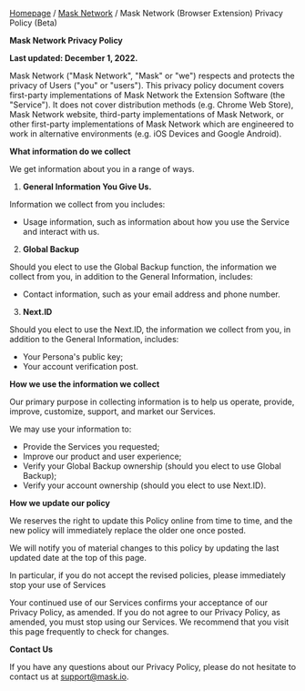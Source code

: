 [Homepage](../../) / [Mask Network](./) / Mask Network (Browser Extension) Privacy Policy (Beta)

**Mask Network Privacy Policy**

**Last updated: December 1, 2022.**

Mask Network ("Mask Network", "Mask" or "we") respects and protects the privacy of Users ("you" or "users"). This privacy policy document covers first-party implementations of Mask Network the Extension Software (the "Service"). It does not cover distribution methods (e.g. Chrome Web Store), Mask Network website, third-party implementations of Mask Network, or other first-party implementations of Mask Network which are engineered to work in alternative environments (e.g. iOS Devices and Google Android).

**What information do we collect**

We get information about you in a range of ways.

1.  **General Information You Give Us.**

Information we collect from you includes:

- Usage information, such as information about how you use the Service and interact with us.

2.  **Global Backup**

Should you elect to use the Global Backup function, the information we collect from you, in addition to the General Information, includes:

- Contact information, such as your email address and phone number.

3.  **Next.ID**

Should you elect to use the Next.ID, the information we collect from you, in addition to the General Information, includes:

- Your Persona's public key;
- Your account verification post.

**How we use the information we collect**

Our primary purpose in collecting information is to help us operate, provide, improve, customize, support, and market our Services.

We may use your information to:

- Provide the Services you requested;
- Improve our product and user experience;
- Verify your Global Backup ownership (should you elect to use Global Backup);
- Verify your account ownership (should you elect to use Next.ID).

**How we update our policy**

We reserves the right to update this Policy online from time to time, and the new policy will immediately replace the older one once posted.

We will notify you of material changes to this policy by updating the last updated date at the top of this page.

In particular, if you do not accept the revised policies, please immediately stop your use of Services

Your continued use of our Services confirms your acceptance of our Privacy Policy, as amended. If you do not agree to our Privacy Policy, as amended, you must stop using our Services. We recommend that you visit this page frequently to check for changes.

**Contact Us**

If you have any questions about our Privacy Policy, please do not hesitate to contact us at <support@mask.io>.
